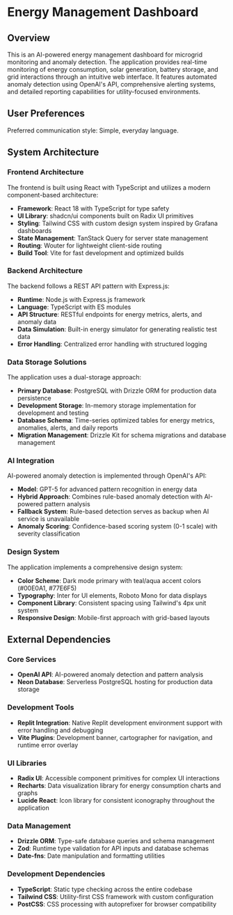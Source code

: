 # Energy Management Dashboard

## Overview

This is an AI-powered energy management dashboard for microgrid monitoring and anomaly detection. The application provides real-time monitoring of energy consumption, solar generation, battery storage, and grid interactions through an intuitive web interface. It features automated anomaly detection using OpenAI's API, comprehensive alerting systems, and detailed reporting capabilities for utility-focused environments.

## User Preferences

Preferred communication style: Simple, everyday language.

## System Architecture

### Frontend Architecture
The frontend is built using React with TypeScript and utilizes a modern component-based architecture:
- **Framework**: React 18 with TypeScript for type safety
- **UI Library**: shadcn/ui components built on Radix UI primitives
- **Styling**: Tailwind CSS with custom design system inspired by Grafana dashboards
- **State Management**: TanStack Query for server state management
- **Routing**: Wouter for lightweight client-side routing
- **Build Tool**: Vite for fast development and optimized builds

### Backend Architecture
The backend follows a REST API pattern with Express.js:
- **Runtime**: Node.js with Express.js framework
- **Language**: TypeScript with ES modules
- **API Structure**: RESTful endpoints for energy metrics, alerts, and anomaly data
- **Data Simulation**: Built-in energy simulator for generating realistic test data
- **Error Handling**: Centralized error handling with structured logging

### Data Storage Solutions
The application uses a dual-storage approach:
- **Primary Database**: PostgreSQL with Drizzle ORM for production data persistence
- **Development Storage**: In-memory storage implementation for development and testing
- **Database Schema**: Time-series optimized tables for energy metrics, anomalies, alerts, and daily reports
- **Migration Management**: Drizzle Kit for schema migrations and database management

### AI Integration
AI-powered anomaly detection is implemented through OpenAI's API:
- **Model**: GPT-5 for advanced pattern recognition in energy data
- **Hybrid Approach**: Combines rule-based anomaly detection with AI-powered pattern analysis
- **Fallback System**: Rule-based detection serves as backup when AI service is unavailable
- **Anomaly Scoring**: Confidence-based scoring system (0-1 scale) with severity classification

### Design System
The application implements a comprehensive design system:
- **Color Scheme**: Dark mode primary with teal/aqua accent colors (#00E0A1, #77E6F5)
- **Typography**: Inter for UI elements, Roboto Mono for data displays
- **Component Library**: Consistent spacing using Tailwind's 4px unit system
- **Responsive Design**: Mobile-first approach with grid-based layouts

## External Dependencies

### Core Services
- **OpenAI API**: AI-powered anomaly detection and pattern analysis
- **Neon Database**: Serverless PostgreSQL hosting for production data storage

### Development Tools
- **Replit Integration**: Native Replit development environment support with error handling and debugging
- **Vite Plugins**: Development banner, cartographer for navigation, and runtime error overlay

### UI Libraries
- **Radix UI**: Accessible component primitives for complex UI interactions
- **Recharts**: Data visualization library for energy consumption charts and graphs
- **Lucide React**: Icon library for consistent iconography throughout the application

### Data Management
- **Drizzle ORM**: Type-safe database queries and schema management
- **Zod**: Runtime type validation for API inputs and database schemas
- **Date-fns**: Date manipulation and formatting utilities

### Development Dependencies
- **TypeScript**: Static type checking across the entire codebase
- **Tailwind CSS**: Utility-first CSS framework with custom configuration
- **PostCSS**: CSS processing with autoprefixer for browser compatibility